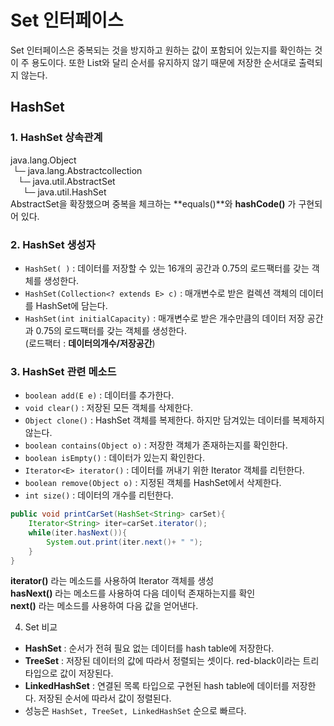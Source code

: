 # Set 인터페이스
Set 인터페이스은 중복되는 것을 방지하고 원하는 값이 포함되어 있는지를 확인하는 것이 주 용도이다. 또한 List와 달리 순서를 유지하지 않기 때문에 저장한 순서대로 출력되지 않는다.

## HashSet
### 1. HashSet 상속관계
java.lang.Object<br>&nbsp;└─
java.lang.Abstractcollection<E><br>&nbsp;&nbsp;&nbsp;└─ java.util.AbstractSet<E><br>&nbsp;&nbsp;&nbsp;&nbsp;&nbsp;└─ java.util.HashSet<E><br>
AbstractSet을 확장했으며 중복을 체크하는 **equals()**와 **hashCode()** 가 구현되어 있다.

### 2. HashSet 생성자
- `HashSet( )` : 데이터를 저장할 수 있는 16개의 공간과 0.75의 로드팩터를 갖는 객체를 생성한다.
- `HashSet(Collection<? extends E> c)` : 매개변수로 받은 컬렉션 객체의 데이터를 HashSet에 담는다.
- `HashSet(int initialCapacity)` : 매개변수로 받은 개수만큼의 데이터 저장 공간과 0.75의 로드팩터를 갖는 객체를 생성한다.<br>
(로드팩터 : **데이터의개수/저장공간**)

### 3. HashSet 관련 메소드
- `boolean add(E e)` : 데이터를 추가한다.
- `void clear()` : 저장된 모든 객체를 삭제한다.
- `Object clone()` : HashSet 객체를 복제한다. 하지만 담겨있는 데이터를 복제하지 않는다.
- `boolean contains(Object o)` : 저장한 객체가 존재하는지를 확인한다.
- `boolean isEmpty()` : 데이터가 있는지 확인한다.
- `Iterator<E> iterator()` : 데이터를 꺼내기 위한 Iterator 객체를 리턴한다.
- `boolean remove(Object o)` : 지정된 객체를 HashSet에서 삭제한다.
- `int size()` : 데이터의 개수를 리턴한다.

```java
public void printCarSet(HashSet<String> carSet){
    Iterator<String> iter=carSet.iterator();
    while(iter.hasNext()){
        System.out.print(iter.next()+ " ");
    }
}
```
 **iterator()** 라는 메소드를 사용하여 Iterator 객체를 생성<br>
 **hasNext()** 라는 메소드를 사용하여 다음 데이턱 존재하는지를 확인<br>
 **next()** 라는 메소드를 사용하여 다음 값을 얻어낸다.

4. Set 비교
- **HashSet** : 순서가 전혀 필요 없는 데이터를 hash table에 저장한다.
- **TreeSet** : 저장된 데이터의 값에 따라서 정렬되는 셋이다. red-black이라는 트리타입으로 값이 저장된다.
- **LinkedHashSet** : 연결된 목록 타입으로 구현된 hash table에 데이터를 저장한다. 저장된 순서에 따라서 값이 정렬된다.<br>
- 성능은 `HashSet, TreeSet, LinkedHashSet` 순으로 빠르다.
